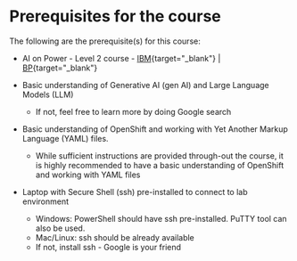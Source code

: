 # Prerequisites for the course

The following are the prerequisite(s) for this course:

* AI on Power - Level 2 course - [IBM](https://yourlearning.ibm.com/activity/PLAN-95E47B97CBB5){target="_blank"} | [BP](https://learn.ibm.com/course/view.php?id=16329){target="_blank"}

* Basic understanding of Generative AI (gen AI) and Large Language Models (LLM)
   	- If not, feel free to learn more by doing Google search 

* Basic understanding of OpenShift and working with Yet Another Markup Language (YAML) files. 
	- While sufficient instructions are provided through-out the course, it is highly recommended to have a basic understanding of OpenShift and working with YAML files

* Laptop with Secure Shell (ssh) pre-installed to connect to lab environment
 	- Windows: PowerShell should have ssh pre-installed. PuTTY tool can also be used.
    - Mac/Linux: ssh should be already available
    - If not, install ssh - Google is your friend 
